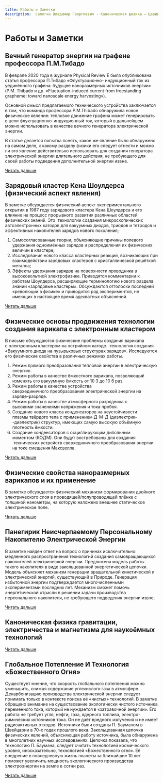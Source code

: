 ```yaml
---
title: Работы и Заметки
description:  Сапогин Владимир Георгиевич - Каноническая физика – Царица наукоёмких технологий
---
```


# Работы и Заметки

## Вечный генератор энергии на графене профессора П.М.Тибадо

В феврале 2020 года в журнале Physical Review E была опубликована статья профессора П.Тибадо «Флуктуационно- индукционный ток из уединённого графена: будущее наноразмерных источников энергии» (P.M. Thibado и др. «Fluctuation-induced current from freestanding grapheme: toward nanoscale energy harvesting»).

Основной смысл предлагаемого технического устройства заключается в том, что команда профессора P.M.Thibado обнаружила новое физическое явление: тепловое движение графена может генерировать в цепи флуктуационно-индукционный ток, который в дальнейшем можно использовать в качестве вечного генератора электрической энергии.

В статье делается попытка понять, какое же явление было обнаружено на самом деле, к какому разделу физики его следует отнести и можно ли это явление действительно использовать для создания генератора электрической энергии длительного действия, не требующего для своей работы подведения дополнительной энергии извне.

<a target="_blank" btn href="/docs/works/Вечный генератор энергии на графене профессора П.М.Тибадо.pdf">Читать дальше</a>

## Зарядовый кластер Кена Шоулдерса (физический аспект явления)


В заметке обсуждается физический аспект экспериментального открытия в 1987 году зарядового кластера Кена Шоулдерса и его влияние на процесс прорывного развития различных областей физических знаний. Это  технологии создания микроскопических автоэлектронных катодов для вакуумных диодов, триодов и тетродов и эффективных накопителей зарядов нового поколения;

1. Самосогласованные теории, объясняющие причины полевого удержания одноимённых зарядов и распределения их физических величин в кластере;
2. Исследования нового класса кластерных реакций, возникающих при взаимодействии зарядовых кластеров с кристаллической решёткой металла;
3. Эффекты удержания зарядов на поверхности проводника в высоковольтной электрофизике. Приводятся комментарии к работам Шоулдерса, расширяющие терминологию нового раздела знаний «зарядовые кластеры». Обсуждаются отголоски последней «революции в физике» и приводится ряд экспериментов, не имеющих в настоящее время адекватных объяснений.

<a target="_blank" btn href="/docs/works/Зарядовый кластер Кена Шоулдерса (физический аспект явления).pdf">Читать дальше</a>

## Физические основы продвижения технологии создания варикапа с электронным кластером

В письме обсуждаются физические проблемы создания варикапа с электронным кластером на острийном катоде.  технология создания «Вакуумного диода на пузырьковых структурах зарядов». Исследуются его физические свойства в различных режимах работы.

1.  Режим прямого преобразования тепловой энергии в электрическую энергию.
2.  Режим работы в качестве ёмкостного варикапа, позволяющий изменять его вакуумную ёмкость от 10 3 до 10 6 раз.
3.  Режим работы в качестве устройства сверхединичного преобразования электрической энергии на заряде-разряде.
4.  Режим работы в качестве атмосферного разрядника с высокими значениями напряжения и тока пробоя.
5.  Создание нового класса конденсаторов на неустойчивости плазмы твёрдого тела с применением Д-М-Д (диэлектрик- -диэлектрик) структур, имеющих самую высокую объёмную плотность ёмкости.
6.  Создание конденсаторов с осциллирующим дипольным моментом (КОДМ). Они будут востребованы для создания   технических устройств сверхединичного преобразования энергии на токе смещения Максвелла.

<a target="_blank" btn href="/docs/works/Физические основы продвижения технологии создания варикапа с электронным кластером.pdf">Читать дальше</a>

## Физические свойства наноразмерных варикапов и их применение

В заметке обсуждается физический механизм формирования двойного электрического слоя в проводящей/полупроводящей плёнке с толщиной нанометры, на которую наложено внешнее статическое электрическое поле.

<a target="_blank" btn href="/docs/works/Физические свойства наноразмерных варикапов и их применение.pdf">Читать дальше</a>


## Панегирик Неисчерпаемому Персональному Накопителю Электрической Энергии

В заметке найден ответ на вопрос о причинах исключительно медленного распространения технологий создания самовращающихся накопителей электрической энергии. Предложена модель работы такого накопителя в виде закольцованной энергетической цепочки. Модель объясняет механизм генерации вращательной кинетической и электрической энергий, существующий в Природе. Генерация избыточной энергии подтверждается многочисленными экспериментами последних лет. Механизм сможет помочь энергетической отрасли в решении задачи производства персонального накопителя, не требующего подведения энергии извне.

<a target="_blank" btn href="/docs/works/Панегирик Неисчерпаемому Персональному Накопителю Электрической Энергии.pdf">Читать дальше</a>


## Каноническая физика гравитации, электричества и магнетизма для наукоёмных технологий

<a target="_blank" btn href="/docs/works/Каноническая физика гравитации, электричества и магнетизма для наукоёмных технологий.pdf">Читать дальше</a>



## Глобальное Потепление И Технология «Божественного Огня»

Существует мнение, что скорость глобального потепления можно уменьшить, снижая содержание углекислого газа в атмосфере. Декарбонизацию производства электрической энергии следует понимать только в контексте поиска её «чистых» технологий. В заметке обращено внимание на существование экологически чистого источника переменного тока, который не нуждается в «затравочной энергии». Его работа не требует угля, нефти, газа, ядерного топлива, электро-химических источников тока. Он не даёт вредного излучения и не имеет радиоактивных отходов. Источники были созданы П. Бауманом в Швейцарии в 70-х годах прошлого века. Закольцованная цепочка физических явлений, объясняющая работу источника, была обнаружена в многолетних научных исследованиях. Цепочка показала, что технологию П. Баумана, следует считать технологией космического уровня, иносказательно, технологией «Божественного огня». Её внедрение в повседневную жизнь планеты за ближайшие 10 лет поможет увеличить мощность экологического производства электроэнергии на земле в сотни раз.

<a target="_blank" btn href="/docs/works/Глобальное Потепление И Технология «Божественного Огня».pdf">Читать дальше</a>
